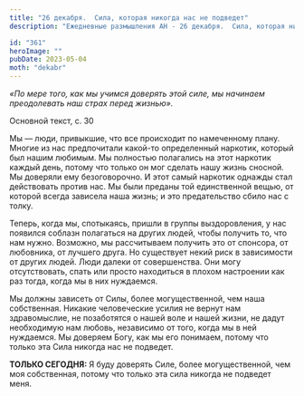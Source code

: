```yaml
---
title: "26 декабря.  Сила, которая никогда нас не подведет"
description: "Ежедневные размышления АН - 26 декабря.  Сила, которая никогда нас не подведет"

id: "361"
heroImage: ""
pubDate: 2023-05-04
moth: "dekabr"
---
```


_«По мере того, как мы учимся доверять этой силе, мы начинаем преодолевать наш
страх перед жизнью»._

Основной текст, с. 30

Мы — люди, привыкшие, что все происходит по намеченному плану. Многие из нас
предпочитали какой-то определенный наркотик, который был нашим любимым. Мы
полностью полагались на этот наркотик каждый день, потому что только он мог
сделать нашу жизнь сносной. Мы доверяли ему безоговорочно. И этот самый
наркотик однажды стал действовать против нас. Мы были преданы той единственной
вещью, от которой всегда зависела наша жизнь; и это предательство сбило нас с
толку.

Теперь, когда мы, спотыкаясь, пришли в группы выздоровления, у нас появился
соблазн полагаться на других людей, чтобы получить то, что нам нужно.
Возможно, мы рассчитываем получить это от спонсора, от любовника, от лучшего
друга. Но существует некий риск в зависимости от других людей. Люди далеки от
совершенства. Они могу отсутствовать, спать или просто находиться в плохом
настроении как раз тогда, когда мы в них нуждаемся.

Мы должны зависеть от Силы, более могущественной, чем наша собственная.
Никакие человеческие усилия не вернут нам здравомыслие, не позаботятся о нашей
воле и нашей жизни, не дадут необходимую нам любовь, независимо от того, когда
мы в ней нуждаемся. Мы доверяем Богу, как мы его понимаем, потому что только
эта Сила никогда нас не подведет.

**ТОЛЬКО СЕГОДНЯ:** Я буду доверять Силе, более могущественной, чем моя
собственная, потому что только эта сила никогда не подведет меня.
